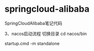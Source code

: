 # springcloud-alibaba
SpringCloudAlibaba笔记代码

3、nacos启动流程
切换目录
cd nacos/bin

startup.cmd -m standalone


